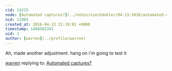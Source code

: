```yaml
---
cid: 14225
node: [Automated captures?](../notes/viechdokter/04-13-2016/automated-captures)
nid: 12965
created_at: 2016-04-13 21:19:01 +0000
timestamp: 1460582341
uid: 1
author: [warren](../profile/warren)
---
```


Ah, made another adjustment. hang on i'm going to test it

[warren](../profile/warren) replying to: [Automated captures?](../notes/viechdokter/04-13-2016/automated-captures)

